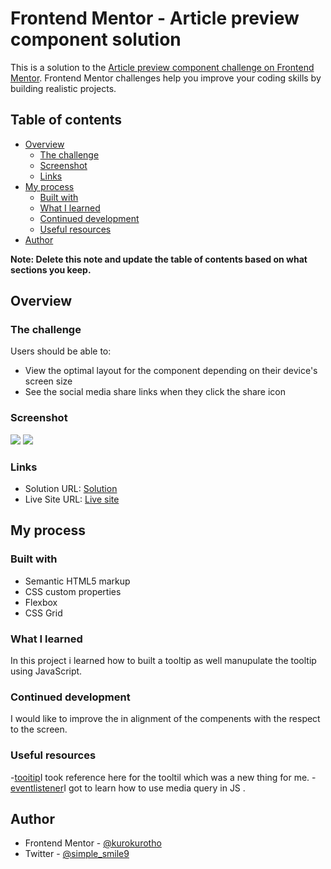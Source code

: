 # Frontend Mentor - Article preview component solution

This is a solution to the [Article preview component challenge on Frontend Mentor](https://www.frontendmentor.io/challenges/article-preview-component-dYBN_pYFT). Frontend Mentor challenges help you improve your coding skills by building realistic projects. 

## Table of contents

- [Overview](#overview)
  - [The challenge](#the-challenge)
  - [Screenshot](#screenshot)
  - [Links](#links)
- [My process](#my-process)
  - [Built with](#built-with)
  - [What I learned](#what-i-learned)
  - [Continued development](#continued-development)
  - [Useful resources](#useful-resources)
- [Author](#author)


**Note: Delete this note and update the table of contents based on what sections you keep.**

## Overview

### The challenge

Users should be able to:

- View the optimal layout for the component depending on their device's screen size
- See the social media share links when they click the share icon

### Screenshot

![](./1.png)
![](./2.png)


### Links

- Solution URL: [Solution](https://github.com/kurokurotho/article-preview.git)
- Live Site URL: [Live site](https://kurokurotho.github.io/article-preview/)

## My process

### Built with

- Semantic HTML5 markup
- CSS custom properties
- Flexbox
- CSS Grid


### What I learned

In this project i learned how to built a tooltip as well manupulate the tooltip using JavaScript.


### Continued development

I would like to improve the in alignment of the compenents with the respect to the screen.

### Useful resources

-[tooitip](https://www.w3schools.com/css/css_tooltip.asp#:~:text=Basic%20Tooltip&text=HTML%3A%20Use%20a%20container%20element,with%20class%3D%22tooltiptext%22%20.)I took reference here for the tooltil which was a new thing for me.
-[eventlistener](https://www.w3schools.com/howto/tryit.asp?filename=tryhow_js_matchmedia)I got to learn how to use media query in JS .

## Author

- Frontend Mentor - [@kurokurotho](https://www.frontendmentor.io/profile/kurokurotho)
- Twitter - [@simple_smile9](https://twitter.com/simple_smile9)


